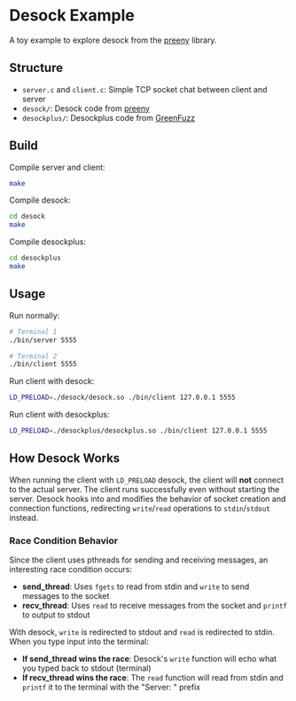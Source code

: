 # Desock Example

A toy example to explore desock from the [preeny](https://github.com/zardus/preeny) library.

## Structure

- `server.c` and `client.c`: Simple TCP socket chat between client and server
- `desock/`: Desock code from [preeny](https://github.com/zardus/preeny/blob/master/src/desock.c)
- `desockplus/`: Desockplus code from [GreenFuzz](https://github.com/behnamandarz/GreenFuzz/blob/main/GreenFuzz/preeny%2B/desockplus.c)

## Build

Compile server and client:
```bash
make
```

Compile desock:
```bash
cd desock
make
```

Compile desockplus:
```bash
cd desockplus
make
```

## Usage

Run normally:
```bash
# Terminal 1
./bin/server 5555

# Terminal 2
./bin/client 5555
```

Run client with desock:
```bash
LD_PRELOAD=./desock/desock.so ./bin/client 127.0.0.1 5555
```

Run client with desockplus:
```bash
LD_PRELOAD=./desockplus/desockplus.so ./bin/client 127.0.0.1 5555
```

## How Desock Works

When running the client with `LD_PRELOAD` desock, the client will **not** connect to the actual server. The client runs successfully even without starting the server. Desock hooks into and modifies the behavior of socket creation and connection functions, redirecting `write`/`read` operations to `stdin`/`stdout` instead.

### Race Condition Behavior

Since the client uses pthreads for sending and receiving messages, an interesting race condition occurs:

- **send_thread**: Uses `fgets` to read from stdin and `write` to send messages to the socket
- **recv_thread**: Uses `read` to receive messages from the socket and `printf` to output to stdout

With desock, `write` is redirected to stdout and `read` is redirected to stdin. When you type input into the terminal:

- **If send_thread wins the race**: Desock's `write` function will echo what you typed back to stdout (terminal)
- **If recv_thread wins the race**: The `read` function will read from stdin and `printf` it to the terminal with the "Server: " prefix